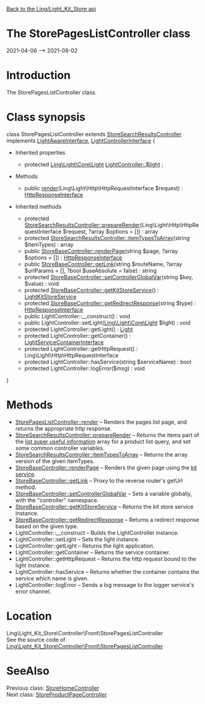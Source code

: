 [Back to the Ling/Light_Kit_Store api](https://github.com/lingtalfi/Light_Kit_Store/blob/master/doc/api/Ling/Light_Kit_Store.md)



The StorePagesListController class
================
2021-04-06 --> 2021-08-02






Introduction
============

The StorePagesListController class.



Class synopsis
==============


class <span class="pl-k">StorePagesListController</span> extends [StoreSearchResultsController](https://github.com/lingtalfi/Light_Kit_Store/blob/master/doc/api/Ling/Light_Kit_Store/Controller/Front/StoreSearchResultsController.md) implements [LightAwareInterface](https://github.com/lingtalfi/Light/blob/master/doc/api/Ling/Light/Core/LightAwareInterface.md), [LightControllerInterface](https://github.com/lingtalfi/Light/blob/master/doc/api/Ling/Light/Controller/LightControllerInterface.md) {

- Inherited properties
    - protected [Ling\Light\Core\Light](https://github.com/lingtalfi/Light/blob/master/doc/api/Ling/Light/Core/Light.md) [LightController::$light](#property-light) ;

- Methods
    - public [render](https://github.com/lingtalfi/Light_Kit_Store/blob/master/doc/api/Ling/Light_Kit_Store/Controller/Front/StorePagesListController/render.md)(Ling\Light\Http\HttpRequestInterface $request) : [HttpResponseInterface](https://github.com/lingtalfi/Light/blob/master/doc/api/Ling/Light/Http/HttpResponseInterface.md)

- Inherited methods
    - protected [StoreSearchResultsController::prepareRender](https://github.com/lingtalfi/Light_Kit_Store/blob/master/doc/api/Ling/Light_Kit_Store/Controller/Front/StoreSearchResultsController/prepareRender.md)(Ling\Light\Http\HttpRequestInterface $request, ?array $options = []) : array
    - protected [StoreSearchResultsController::itemTypesToArray](https://github.com/lingtalfi/Light_Kit_Store/blob/master/doc/api/Ling/Light_Kit_Store/Controller/Front/StoreSearchResultsController/itemTypesToArray.md)(string $itemTypes) : array
    - public [StoreBaseController::renderPage](https://github.com/lingtalfi/Light_Kit_Store/blob/master/doc/api/Ling/Light_Kit_Store/Controller/StoreBaseController/renderPage.md)(string $page, ?array $options = []) : [HttpResponseInterface](https://github.com/lingtalfi/Light/blob/master/doc/api/Ling/Light/Http/HttpResponseInterface.md)
    - public [StoreBaseController::getLink](https://github.com/lingtalfi/Light_Kit_Store/blob/master/doc/api/Ling/Light_Kit_Store/Controller/StoreBaseController/getLink.md)(string $routeName, ?array $urlParams = [], ?bool $useAbsolute = false) : string
    - protected [StoreBaseController::setControllerGlobalVar](https://github.com/lingtalfi/Light_Kit_Store/blob/master/doc/api/Ling/Light_Kit_Store/Controller/StoreBaseController/setControllerGlobalVar.md)(string $key, $value) : void
    - protected [StoreBaseController::getKitStoreService](https://github.com/lingtalfi/Light_Kit_Store/blob/master/doc/api/Ling/Light_Kit_Store/Controller/StoreBaseController/getKitStoreService.md)() : [LightKitStoreService](https://github.com/lingtalfi/Light_Kit_Store/blob/master/doc/api/Ling/Light_Kit_Store/Service/LightKitStoreService.md)
    - protected [StoreBaseController::getRedirectResponse](https://github.com/lingtalfi/Light_Kit_Store/blob/master/doc/api/Ling/Light_Kit_Store/Controller/StoreBaseController/getRedirectResponse.md)(string $type) : [HttpResponseInterface](https://github.com/lingtalfi/Light/blob/master/doc/api/Ling/Light/Http/HttpResponseInterface.md)
    - public LightController::__construct() : void
    - public LightController::setLight([Ling\Light\Core\Light](https://github.com/lingtalfi/Light/blob/master/doc/api/Ling/Light/Core/Light.md) $light) : void
    - protected LightController::getLight() : [Light](https://github.com/lingtalfi/Light/blob/master/doc/api/Ling/Light/Core/Light.md)
    - protected LightController::getContainer() : [LightServiceContainerInterface](https://github.com/lingtalfi/Light/blob/master/doc/api/Ling/Light/ServiceContainer/LightServiceContainerInterface.md)
    - protected LightController::getHttpRequest() : Ling\Light\Http\HttpRequestInterface
    - protected LightController::hasService(string $serviceName) : bool
    - protected LightController::logError($msg) : void

}






Methods
==============

- [StorePagesListController::render](https://github.com/lingtalfi/Light_Kit_Store/blob/master/doc/api/Ling/Light_Kit_Store/Controller/Front/StorePagesListController/render.md) &ndash; Renders the pages list page, and returns the appropriate http response.
- [StoreSearchResultsController::prepareRender](https://github.com/lingtalfi/Light_Kit_Store/blob/master/doc/api/Ling/Light_Kit_Store/Controller/Front/StoreSearchResultsController/prepareRender.md) &ndash; Returns the items part of the [list super useful information](https://github.com/lingtalfi/SqlFiddler/blob/master/doc/pages/conception-notes.md#the-list-super-useful-information) array for a product list query, and set some common controller variables.
- [StoreSearchResultsController::itemTypesToArray](https://github.com/lingtalfi/Light_Kit_Store/blob/master/doc/api/Ling/Light_Kit_Store/Controller/Front/StoreSearchResultsController/itemTypesToArray.md) &ndash; Returns the array version of the given itemTypes.
- [StoreBaseController::renderPage](https://github.com/lingtalfi/Light_Kit_Store/blob/master/doc/api/Ling/Light_Kit_Store/Controller/StoreBaseController/renderPage.md) &ndash; Renders the given page using the [kit service](https://github.com/lingtalfi/Light_Kit).
- [StoreBaseController::getLink](https://github.com/lingtalfi/Light_Kit_Store/blob/master/doc/api/Ling/Light_Kit_Store/Controller/StoreBaseController/getLink.md) &ndash; Proxy to the reverse router's getUrl method.
- [StoreBaseController::setControllerGlobalVar](https://github.com/lingtalfi/Light_Kit_Store/blob/master/doc/api/Ling/Light_Kit_Store/Controller/StoreBaseController/setControllerGlobalVar.md) &ndash; Sets a variable globally, with the "controller" namespace.
- [StoreBaseController::getKitStoreService](https://github.com/lingtalfi/Light_Kit_Store/blob/master/doc/api/Ling/Light_Kit_Store/Controller/StoreBaseController/getKitStoreService.md) &ndash; Returns the kit store service instance.
- [StoreBaseController::getRedirectResponse](https://github.com/lingtalfi/Light_Kit_Store/blob/master/doc/api/Ling/Light_Kit_Store/Controller/StoreBaseController/getRedirectResponse.md) &ndash; Returns a redirect response based on the given type.
- LightController::__construct &ndash; Builds the LightController instance.
- LightController::setLight &ndash; Sets the light instance.
- LightController::getLight &ndash; Returns the light application.
- LightController::getContainer &ndash; Returns the service container.
- LightController::getHttpRequest &ndash; Returns the http request bound to the light instance.
- LightController::hasService &ndash; Returns whether the container contains the service which name is given.
- LightController::logError &ndash; Sends a log message to the logger service's error channel.





Location
=============
Ling\Light_Kit_Store\Controller\Front\StorePagesListController<br>
See the source code of [Ling\Light_Kit_Store\Controller\Front\StorePagesListController](https://github.com/lingtalfi/Light_Kit_Store/blob/master/Controller/Front/StorePagesListController.php)



SeeAlso
==============
Previous class: [StoreHomeController](https://github.com/lingtalfi/Light_Kit_Store/blob/master/doc/api/Ling/Light_Kit_Store/Controller/Front/StoreHomeController.md)<br>Next class: [StoreProductPageController](https://github.com/lingtalfi/Light_Kit_Store/blob/master/doc/api/Ling/Light_Kit_Store/Controller/Front/StoreProductPageController.md)<br>
